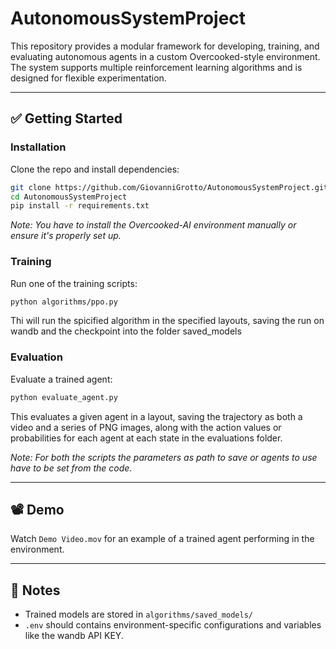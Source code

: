 # AutonomousSystemProject

This repository provides a modular framework for developing, training, and evaluating autonomous agents in a custom Overcooked-style environment. The system supports multiple reinforcement learning algorithms and is designed for flexible experimentation.

---

## ✅ Getting Started

### Installation

Clone the repo and install dependencies:

```bash
git clone https://github.com/GiovanniGrotto/AutonomousSystemProject.git
cd AutonomousSystemProject
pip install -r requirements.txt
```

_Note: You have to install the Overcooked-AI environment manually or ensure it's properly set up._

### Training

Run one of the training scripts:

```bash
python algorithms/ppo.py
```
Thi will run the spicified algorithm in the specified layouts, saving the run on wandb and the checkpoint into the folder saved_models

### Evaluation

Evaluate a trained agent:

```bash
python evaluate_agent.py
```
This evaluates a given agent in a layout, saving the trajectory as both a video and a series of PNG images, along with the action values or probabilities for each agent at each state in the evaluations folder.

_Note: For both the scripts the parameters as path to save or agents to use have to be set from the code._

---

## 📽 Demo

Watch `Demo Video.mov` for an example of a trained agent performing in the environment.

---


## 📂 Notes

- Trained models are stored in `algorithms/saved_models/`
- `.env` should contains environment-specific configurations and variables like the wandb API KEY.
